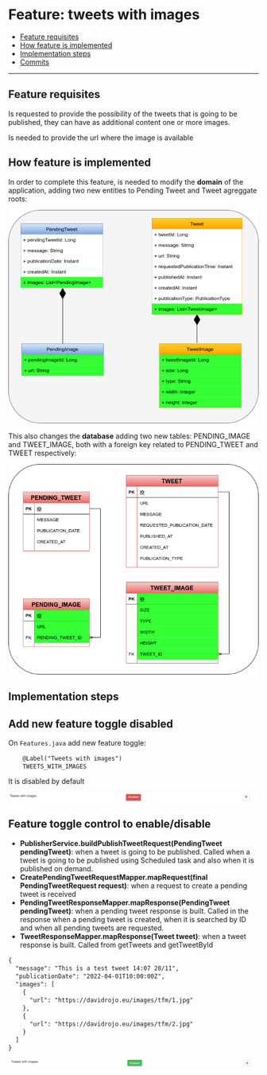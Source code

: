 # Feature: tweets with images

- [Feature requisites](#feature-requisites)
- [How feature is implemented](#how-feature-is-implemented)
- [Implementation steps](#implementation-steps)
- [Commits](#commits)

---

## Feature requisites

Is requested to provide the possibility of the tweets that is going to be published, they can have as additional content one or more images.

Is needed to provide the url where the image is available

## How feature is implemented

In order to complete this feature, is needed to modify the **domain** of the application, adding two new entities to Pending Tweet and Tweet agreggate roots:

![domain-tweet-images](../images/feature-tweet-images/domain-tweet-images.png)

This also changes the **database** adding two new tables: PENDING_IMAGE and TWEET_IMAGE, both with a foreign key related to PENDING_TWEET and TWEET respectively:

![db-tweet-images](../images/feature-tweet-images/db-tweet-images.png)

## Implementation steps

## Add new feature toggle disabled

On `Features.java` add new feature toggle:

```
	@Label("Tweets with images")
	TWEETS_WITH_IMAGES
```

It is disabled by default

![tweet-images-disabled](../images/feature-tweet-images/tweet-images-togglz-disabled.png)

## Feature toggle control to enable/disable

- **PublisherService.buildPublishTweetRequest(PendingTweet pendingTweet)**: when a tweet is going to be published. Called when a tweet is going to be published using Scheduled task and also when it is published on demand.
- **CreatePendingTweetRequestMapper.mapRequest(final PendingTweetRequest request)**: when a request to create a pending tweet is received
- **PendingTweetResponseMapper.mapResponse(PendingTweet pendingTweet)**: when a pending tweet response is built. Called in the response when a pending tweet is created, when it is searched by ID and when all pending tweets are requested. 
- **TweetResponseMapper.mapResponse(Tweet tweet)**: when a tweet response is built. Called from getTweets and getTweetById

```
{
  "message": "This is a test tweet 14:07 28/11",
  "publicationDate": "2022-04-01T10:00:00Z",
  "images": [
    {
      "url": "https://davidrojo.eu/images/tfm/1.jpg"
    },
    {
      "url": "https://davidrojo.eu/images/tfm/2.jpg"
    }
  ]
}
```

![tweet-images-enabled](../images/feature-tweet-images/tweet-images-togglz-enabled.png)